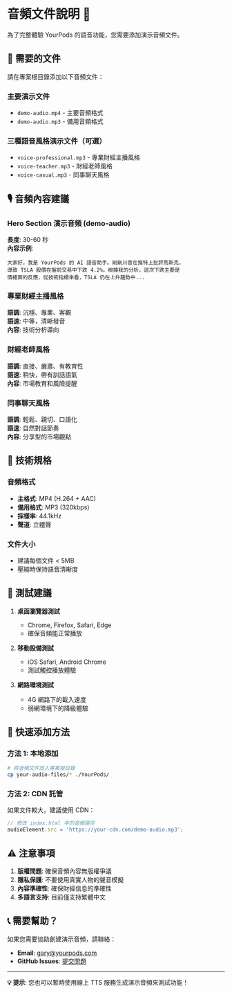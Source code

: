 # 音頻文件說明 🎵

為了完整體驗 YourPods 的語音功能，您需要添加演示音頻文件。

## 📁 需要的文件

請在專案根目錄添加以下音頻文件：

### 主要演示文件
- `demo-audio.mp4` - 主要音頻格式
- `demo-audio.mp3` - 備用音頻格式

### 三種語音風格演示文件（可選）
- `voice-professional.mp3` - 專業財經主播風格
- `voice-teacher.mp3` - 財經老師風格  
- `voice-casual.mp3` - 同事聊天風格

## 🎙️ 音頻內容建議

### Hero Section 演示音頻 (demo-audio)
**長度**: 30-60 秒  
**內容示例**:
```
大家好，我是 YourPods 的 AI 語音助手。剛剛川普在推特上批評馬斯克，
導致 TSLA 股價在盤前交易中下跌 4.2%。根據我的分析，這次下跌主要是
情緒面的反應，從技術指標來看，TSLA 仍在上升趨勢中...
```

### 專業財經主播風格
**語調**: 沉穩、專業、客觀  
**語速**: 中等，清晰發音  
**內容**: 技術分析導向

### 財經老師風格  
**語調**: 直接、嚴肅、有教育性  
**語速**: 稍快，帶有訓話語氣  
**內容**: 市場教育和風險提醒

### 同事聊天風格
**語調**: 輕鬆、親切、口語化  
**語速**: 自然對話節奏  
**內容**: 分享型的市場觀點

## 🔧 技術規格

### 音頻格式
- **主格式**: MP4 (H.264 + AAC)
- **備用格式**: MP3 (320kbps)
- **採樣率**: 44.1kHz
- **聲道**: 立體聲

### 文件大小
- 建議每個文件 < 5MB
- 壓縮時保持語音清晰度

## 📱 測試建議

1. **桌面瀏覽器測試**
   - Chrome, Firefox, Safari, Edge
   - 確保音頻能正常播放

2. **移動設備測試**  
   - iOS Safari, Android Chrome
   - 測試觸控播放體驗

3. **網路環境測試**
   - 4G 網路下的載入速度
   - 弱網環境下的降級體驗

## 🚀 快速添加方法

### 方法 1: 本地添加
```bash
# 將音頻文件放入專案根目錄
cp your-audio-files/* ./YourPods/
```

### 方法 2: CDN 託管
如果文件較大，建議使用 CDN：
```javascript
// 修改 index.html 中的音頻路徑
audioElement.src = 'https://your-cdn.com/demo-audio.mp3';
```

## ⚠️ 注意事項

1. **版權問題**: 確保音頻內容無版權爭議
2. **隱私保護**: 不要使用真實人物的聲音模擬
3. **內容準確性**: 確保財經信息的準確性
4. **多語言支持**: 目前僅支持繁體中文

## 📞 需要幫助？

如果您需要協助創建演示音頻，請聯絡：
- **Email**: gary@yourpods.com
- **GitHub Issues**: [提交問題](https://github.com/garyyang1001/YourPods/issues)

---

**💡 提示**: 您也可以暫時使用線上 TTS 服務生成演示音頻來測試功能！
